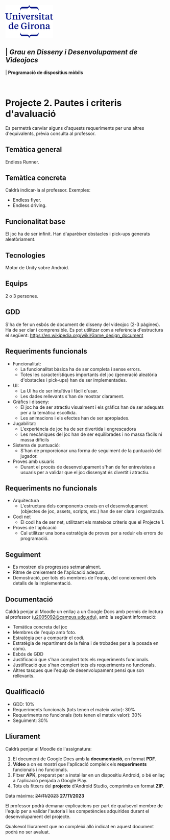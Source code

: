 <img src="./UdG_dues_linies_centrat_blau.png" alt="Logotip UdG" width="150">

| *Grau en Disseny i Desenvolupament de Videojocs*
----
|  **Programació de dispositius mòbils**

&nbsp;


Projecte 2. Pautes i criteris d'avaluació
============

Es permetrà canviar alguns d'aquests requeriments per uns altres d'equivalents, prèvia consulta al professor.

Temàtica general
--------
Endless Runner.


Temàtica concreta
-----------------
Caldrà indicar-la al professor. Exemples:
- Endless flyer.
- Endless driving.


Funcionalitat base
------------------
El joc ha de ser infinit. Han d'aparèixer obstacles i pick-ups generats aleatòriament.


Tecnologies
-----------
Motor de Unity sobre Android.


Equips
-------
2 o 3 persones.


GDD
---

S'ha de fer un esbós de document de disseny del videojoc (2-3 pàgines). Ha de ser clar i comprensible. Es pot utilitzar com a referència d'estructura el següent: https://en.wikipedia.org/wiki/Game_design_document


Requeriments funcionals
--------------------
* Funcionalitat:
   - La funcionalitat bàsica ha de ser completa i sense errors.
   - Totes les característiques importants del joc (generació aleatòria d'obstacles i pick-ups) han de ser implementades.
* UI:
   - La UI ha de ser intuïtiva i fàcil d'usar.
   - Les dades rellevants s'han de mostrar clarament.
* Gràfics i disseny:
   - El joc ha de ser atractiu visualment i els gràfics han de ser adequats per a la temàtica escollida.
   - Les animacions i els efectes han de ser apropiades.
* Jugabilitat:
   - L'experiència de joc ha de ser divertida i engrescadora
   - Les mecàniques del joc han de ser equilibrades i no massa fàcils ni massa difícils
* Sistema de puntuació:
   - S'han de proporcionar una forma de seguiment de la puntuació del jugador.
* Proves amb usuaris
   - Durant el procés de desenvolupament s'han de fer entrevistes a usuaris per a validar que el joc dissenyat és divertit i atractiu.
   

Requeriments no funcionals
--------------------------
* Arquitectura
   - L'estructura dels components creats en el desenvolupament (objectes de joc, assets, scripts, etc.) han de ser clara i organitzada.
* Codi net
   - El codi ha de ser net, utilitzant els mateixos criteris que el Projecte 1.
* Proves de l'aplicació
    - Cal utilitzar una bona estratègia de proves per a reduir els errors de programació.

Seguiment
-----------
- Es mostren els progressos setmanalment.
- Ritme de creixement de l'aplicació adequat.
- Demostració, per tots els membres de l'equip, del coneixement dels detalls de la implementació.


Documentació
-----------
Caldrà penjar al Moodle un enllaç a un Google Docs amb permís de lectura al professor (u2005092@campus.udg.edu), amb la següent informació:
- Temàtica concreta del joc
- Membres de l'equip amb foto.
- Estratègia per a compartir el codi.
- Estratègia de repartiment de la feina i de trobades per a la posada en comú.
- Esbós de GDD
- Justificació que s'han complert tots els requeriments funcionals.
- Justificació que s'han complert tots els requeriments no funcionals.
- Altres tasques que l'equip de desenvolupament pensi que son rellevants.


Qualificació
---------------------
- GDD: 10%
- Requeriments funcionals (tots tenen el mateix valor): 30%
- Requeriments no funcionals (tots tenen el mateix valor): 30%
- Seguiment: 30%


Lliurament
----------
Caldrà penjar al Moodle de l'assignatura:

1. El document de Google Docs amb la **documentació**, en format **PDF**.
2. **Vídeo** a on es mostri que l'aplicació compleix els **requeriments** funcionals i no funcionals.
3. Fitxer **APK**, preparat per a instal·lar en un dispositiu Android, o bé enllaç a l'aplicació penjada a Google Play.
4. Tots els fitxers del **projecte** d'Android Studio, comprimits en format **ZIP**.

Data màxima: ~~24/11/2023~~ **27/11/2023**

El professor podrà demanar explicacions per part de qualsevol membre de l'equip per a validar l'autoria i les competències adquirides durant el desenvolupament del projecte.

Qualsevol lliurament que no compleixi allò indicat en aquest document podrà no ser avaluat.

